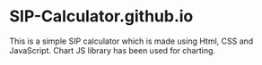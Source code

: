 # SIP-Calculator.github.io
This is a simple SIP calculator which is made using Html, CSS and JavaScript. Chart JS library has been used for charting.  
